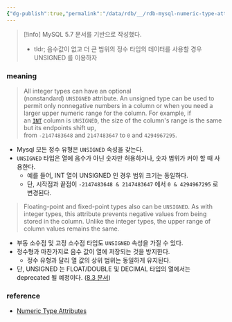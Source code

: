 ```yaml
---
{"dg-publish":true,"permalink":"/data/rdb/__/rdb-mysql-numeric-type-attributes/","tags":["rdb","numeric type","unsigned"],"noteIcon":"","created":"2024-06-30T00:39:32.000+09:00"}
---
```



> [!info] MySQL 5.7 문서를 기반으로 작성했다.
> - tldr; 음수값이 없고 더 큰 범위의 정수 타입의 데이터를 사용할 경우 UNSIGNED 를 이용하자

### meaning


> All integer types can have an optional (nonstandard) `UNSIGNED` attribute. An unsigned type can be used to permit only nonnegative numbers in a column or when you need a larger upper numeric range for the column. For example, if an [`INT`](https://dev.mysql.com/doc/refman/5.7/en/integer-types.html "11.1.2 Integer Types (Exact Value) - INTEGER, INT, SMALLINT, TINYINT, MEDIUMINT, BIGINT") column is `UNSIGNED`, the size of the column's range is the same but its endpoints shift up, from `-2147483648` and `2147483647` to `0` and `4294967295`.

- Mysql 모든 정수 유형은 `UNSIGNED` 속성을 갖는다.
- `UNSIGNED` 타입은 열에 음수가 아닌 숫자만 허용하거나, 숫자 범위가 커야 할 때 사용한다.
    - 예를 들어, INT 열이 UNSIGNED 인 경우 범위 크기는 동일하다.
    - 단, 시작점과 끝점이 `-2147483648 & 2147483647` 에서 `0 & 4294967295` 로 변경된다.

> Floating-point and fixed-point types also can be `UNSIGNED`. As with integer types, this attribute prevents negative values from being stored in the column. Unlike the integer types, the upper range of column values remains the same.

- 부동 소수점 및 고정 소수점 타입도 `UNSIGNED` 속성을 가질 수 있다.
- 정수형과 마찬가지로 음수 값이 열에 저장되는 것을 방지한다.
    - 정수 유형과 달리 열 값의 상위 범위는 동일하게 유지된다.
- 단, UNSIGNED 는 FLOAT/DOUBLE 및 DECIMAL 타입의 열에서는 deprecated 될 예정이다. ([8.3 문서](https://dev.mysql.com/doc/refman/8.3/en/numeric-type-attributes.html))

### reference
- [Numeric Type Attributes](https://dev.mysql.com/doc/refman/5.7/en/numeric-type-attributes.html)